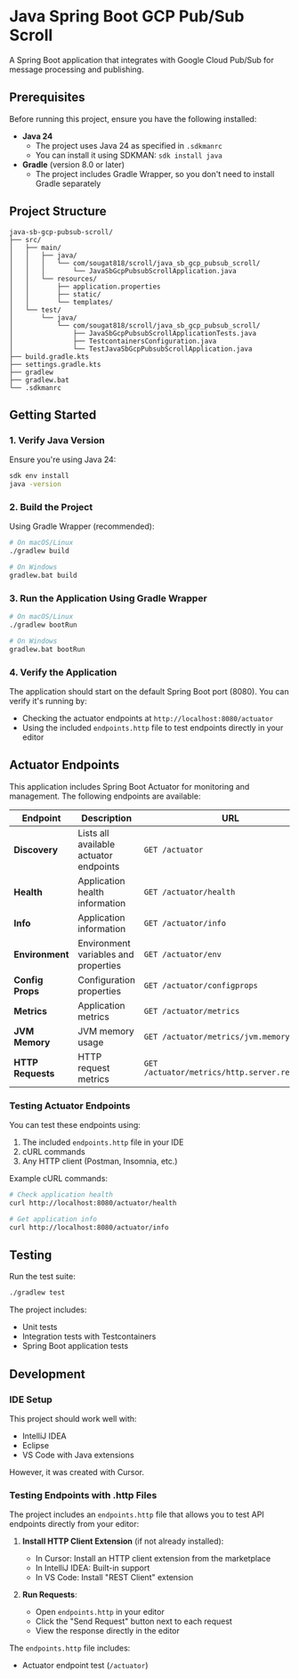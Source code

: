 # Java Spring Boot GCP Pub/Sub Scroll

A Spring Boot application that integrates with Google Cloud Pub/Sub for message processing and publishing.

## Prerequisites

Before running this project, ensure you have the following installed:

- **Java 24** 
  - The project uses Java 24 as specified in `.sdkmanrc`
  - You can install it using SDKMAN: `sdk install java`
- **Gradle** (version 8.0 or later)
  - The project includes Gradle Wrapper, so you don't need to install Gradle separately

## Project Structure

```
java-sb-gcp-pubsub-scroll/
├── src/
│   ├── main/
│   │   ├── java/
│   │   │   └── com/sougat818/scroll/java_sb_gcp_pubsub_scroll/
│   │   │       └── JavaSbGcpPubsubScrollApplication.java
│   │   └── resources/
│   │       ├── application.properties
│   │       ├── static/
│   │       └── templates/
│   └── test/
│       └── java/
│           └── com/sougat818/scroll/java_sb_gcp_pubsub_scroll/
│               ├── JavaSbGcpPubsubScrollApplicationTests.java
│               ├── TestcontainersConfiguration.java
│               └── TestJavaSbGcpPubsubScrollApplication.java
├── build.gradle.kts
├── settings.gradle.kts
├── gradlew
├── gradlew.bat
└── .sdkmanrc
```

## Getting Started

### 1. Verify Java Version

Ensure you're using Java 24:

```bash
sdk env install
java -version
```

### 2. Build the Project

Using Gradle Wrapper (recommended):

```bash
# On macOS/Linux
./gradlew build

# On Windows
gradlew.bat build
```

### 3. Run the Application Using Gradle Wrapper

```bash
# On macOS/Linux
./gradlew bootRun

# On Windows
gradlew.bat bootRun
```

### 4. Verify the Application

The application should start on the default Spring Boot port (8080). You can verify it's running by:

- Checking the actuator endpoints at `http://localhost:8080/actuator`
- Using the included `endpoints.http` file to test endpoints directly in your editor

## Actuator Endpoints

This application includes Spring Boot Actuator for monitoring and management. The following endpoints are available:

| Endpoint | Description | URL |
|----------|-------------|-----|
| **Discovery** | Lists all available actuator endpoints | `GET /actuator` |
| **Health** | Application health information | `GET /actuator/health` |
| **Info** | Application information | `GET /actuator/info` |
| **Environment** | Environment variables and properties | `GET /actuator/env` |
| **Config Props** | Configuration properties | `GET /actuator/configprops` |
| **Metrics** | Application metrics | `GET /actuator/metrics` |
| **JVM Memory** | JVM memory usage | `GET /actuator/metrics/jvm.memory.used` |
| **HTTP Requests** | HTTP request metrics | `GET /actuator/metrics/http.server.requests` |

### Testing Actuator Endpoints

You can test these endpoints using:
1. The included `endpoints.http` file in your IDE
2. cURL commands
3. Any HTTP client (Postman, Insomnia, etc.)

Example cURL commands:
```bash
# Check application health
curl http://localhost:8080/actuator/health

# Get application info
curl http://localhost:8080/actuator/info

```


## Testing

Run the test suite:

```bash
./gradlew test
```

The project includes:
- Unit tests
- Integration tests with Testcontainers
- Spring Boot application tests

## Development

### IDE Setup

This project should work well with:
- IntelliJ IDEA
- Eclipse
- VS Code with Java extensions

However, it was created with Cursor.

### Testing Endpoints with .http Files

The project includes an `endpoints.http` file that allows you to test API endpoints directly from your editor:

1. **Install HTTP Client Extension** (if not already installed):
   - In Cursor: Install an HTTP client extension from the marketplace
   - In IntelliJ IDEA: Built-in support
   - In VS Code: Install "REST Client" extension

2. **Run Requests**:
   - Open `endpoints.http` in your editor
   - Click the "Send Request" button next to each request
   - View the response directly in the editor

The `endpoints.http` file includes:
- Actuator endpoint test (`/actuator`) 